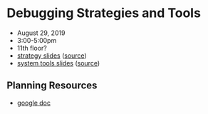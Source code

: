 # Debugging Strategies and Tools
- August 29, 2019
- 3:00-5:00pm
- 11th floor? 
- [strategy slides](https://flatironinstitute.github.io/learn-sciware-dev/04_Debugging/slides1.html) ([source](strategies.md))
- [system tools slides](https://flatironinstitute.github.io/learn-sciware-dev/04_Debugging/slides2.html) ([source](tools.md))

## Planning Resources
- [google doc](https://docs.google.com/document/d/1TMMB-7ALvk0skA-0yAUofLmD0LgNQXkAnRecln71ks4/edit)

